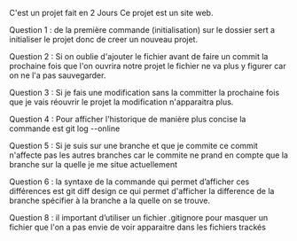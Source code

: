 C'est un projet fait en 2 Jours
Ce projet est un site web. 

Question 1 : de la première commande (initialisation) sur le dossier sert a initialiser le projet donc de creer un nouveau projet.

Question 2 : Si on oublie d'ajouter le fichier avant de faire un commit la prochaine fois que l'on ouvrira notre projet le fichier ne va plus y figurer car on ne l'a pas sauvegarder.

Question 3 : Si je fais une modification sans la committer la prochaine fois que je vais réouvrir le projet la modification n'apparaitra plus.

Question 4 : Pour afficher l'historique de manière plus concise la commande est git log --online

Question 5 : Si je suis sur une branche et que je commite ce commit n'affecte pas les autres branches car le commite ne prand en compte que la branche sur la quelle je me situe actuellement 

Question 6 : la syntaxe de la commande qui permet d’afficher ces différences est git diff design ce qui permet d'afficher la difference de la branche spécifier à la branche a la quelle on se trouve.

Question 8 : il important d’utiliser un fichier .gitignore pour masquer un fichier que l'on a pas envie de voir apparaitre dans les fichiers trackés